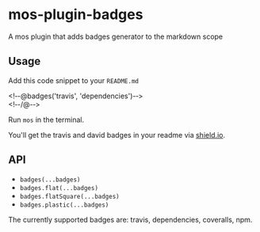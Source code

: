 # mos-plugin-badges

A mos plugin that adds badges generator to the markdown scope


## Usage

Add this code snippet to your `README.md`

<!&dash;-@badges('travis', 'dependencies')-&dash;>
<br>
<!&dash;-/@-&dash;>

Run `mos` in the terminal.

You'll get the travis and david badges in your readme via [shield.io](http://shields.io/).


## API

* `badges(...badges)`
* `badges.flat(...badges)`
* `badges.flatSquare(...badges)`
* `badges.plastic(...badges)`

The currently supported badges are: travis, dependencies, coveralls, npm.

